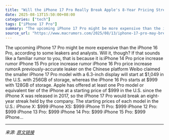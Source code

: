 ```yaml
---
title: "Will the iPhone 17 Pro Really Break Apple's 8-Year Pricing Streak?"
date: 2025-08-13T15:50:00+08:00
categories: ["tech"]
tags: ["iPhone 17 Pro"]
summary: "The upcoming iPhone 17 Pro might be more expensive than the iPhone 16 Pro, according to some leakers and analysts. Will it, though? If that sounds like a familiar rumor to you, that is because it is:i"
source_url: "https://www.macrumors.com/2025/08/13/iphone-17-pro-may-break-8-year-streak/"
---
```


The upcoming iPhone 17 Pro might be more expensive than the iPhone 16 Pro, according to some leakers and analysts. Will it, though? If that sounds like a familiar rumor to you, that is because it is:iPhone 14 Pro price increase rumor iPhone 15 Pro price increase rumor iPhone 16 Pro price increase rumorA previously-accurate leaker on the Chinese platform Weibo claimed the smaller iPhone 17 Pro model with a 6.3-inch display will start at &#36;1,049 in the U.S. with 256GB of storage, whereas the iPhone 16 Pro starts at &#36;999 with 128GB of storage. Apple has offered at least one Pro model or equivalent tier of the iPhone at a starting price of &#36;999 in the U.S. since the iPhone X was released in 2017, so the iPhone 17 Pro would break an eight-year streak held by the company. The starting prices of each model in the U.S.: iPhone X: &#36;999 iPhone XS: &#36;999 iPhone 11 Pro: &#36;999 iPhone 12 Pro: &#36;999 iPhone 13 Pro: &#36;999 iPhone 14 Pro: &#36;999 iPhone 15 Pro: &#36;999 iPhone...

---

*来源: [原文链接](https://www.macrumors.com/2025/08/13/iphone-17-pro-may-break-8-year-streak/)*
